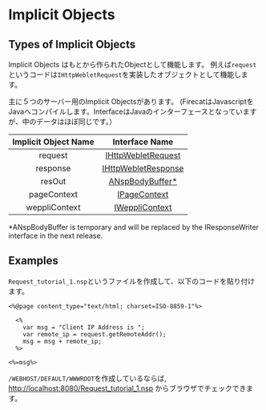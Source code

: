 # Implicit Objects
## Types of Implicit Objects

Implicit Objects はもとから作られたObjectとして機能します。
例えば`request`というコードは`IHttpWebletRequest`を実装したオブジェクトとして機能します。

主に５つのサーバー用のImplicit Objectsがあります。
(FirecatはJavascriptをJavaへコンパイルします。InterfaceはJavaのインターフェースとなっていますが、中のデータはほぼ同じです。）

| Implicit Object Name | Interface Name |
|:--------------------:|:--------------:|
| request | [IHttpWebletRequest](https://web.archive.org/web/20080430070322/http://firecat.nihonsoft.org/doc/api/jp/nihonsoft/weppli/IHttpWebletRequest.html) |
| response | [IHttpWebletResponse](https://web.archive.org/web/20080430062457/http://firecat.nihonsoft.org/doc/api/jp/nihonsoft/weppli/IHttpWebletResponse.html) |
| resOut | [ANspBodyBuffer*](https://web.archive.org/web/20080430070538/http://firecat.nihonsoft.org/doc/api/jp/nihonsoft/weppli/nsp/ANspBodyBuffer.html) |
| pageContext | [IPageContext](https://web.archive.org/web/20080430174615/http://firecat.nihonsoft.org/doc/api/jp/nihonsoft/weppli/nsp/IPageContext.html) |
| weppliContext | [IWeppliContext](https://web.archive.org/web/20080430062506/http://firecat.nihonsoft.org/doc/api/jp/nihonsoft/weppli/IWeppliContext.html) |

*ANspBodyBuffer is temporary and will be replaced by the IResponseWriter
interface in the next release.
<br>

## Examples
`Request_tutorial_1.nsp`というファイルを作成して、以下のコードを貼り付けます。

```
<%@page content_type="text/html; charset=ISO-8859-1"%>

  <%
    var msg = "Client IP Address is ";
    var remote_ip = request.getRemoteAddr();
    msg = msg + remote_ip;
  %>

<%=msg%>
```

`/WEBHOST/DEFAULT/WWWROOT`を作成しているならば, [http://localhost:8080/Request_tutorial_1.nsp](http://localhost:8080/Request_tutorial_1.nsp) からブラウザでチェックできます。
<br>
